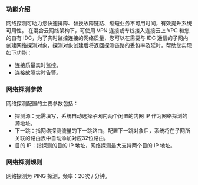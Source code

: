 ### 功能介绍
网络探测可助力您快速排障、替换故障链路、缩短业务不可用时间，有效提升系统可用性。
在混合云网络架构下，可使用 VPN 连接或专线接入连接云上 VPC 和您的自有 IDC，为了实时监控连接的网络质量，您可以在需要与 IDC 通信的子网内创建网络探测对象，探测对象创建后将返回探测链路的丢包率及延时，帮助您实现如下功能：
- 连接质量实时监控。
- 连接故障实时告警。

### 网络探测参数
网络探测配置的主要参数包括：
- 探测源：无需填写，系统自动选择子网内两个闲置的内网 IP 作为网络探测的源地址。
- 下一跳：指网络探测流量的下一跳路由，配置下一跳对象后，系统将在子网所关联的路由表中自动添加对应32位路由。
- 目的 IP：指探测的目的 IP 地址，网络探测最大支持两个目的 IP 地址。

### 网络探测规则
网络探测为 PING 探测，频率：20次 / 分钟。
